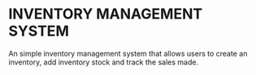 # INVENTORY MANAGEMENT SYSTEM

An simple inventory management system that allows users to create an inventory,
add inventory stock and track the sales made.